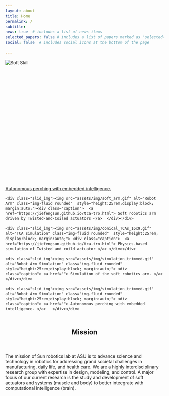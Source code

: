 ```yaml
---
layout: about
title: Home
permalink: /
subtitle:
news: true  # includes a list of news items
selected_papers: false # includes a list of papers marked as "selected={true}"
social: false  # includes social icons at the bottom of the page

---
```

<div class="single-item  center" > 
    <div class="slid_img"><img src="assets/img/soft_skills.gif" alt="Soft Skill" class="img-fluid rounded" style="height:25rem;display:block; margin:auto;"> <div class="caption"> <a href=""> Autonomous perching with embedded intelligence. </a>   </div></div> 

    <div class="slid_img"><img src="assets/img/soft_arm.gif" alt="Robot Arm" class="img-fluid rounded"  style="height:25rem;display:block; margin:auto;"><div class="caption">  <a href="https://jiefengsun.github.io/tca-tro.html"> Soft robotics arm driven by Twisted-and-Coiled actuators </a>  </div></div>

    <div class="slid_img"><img src="assets/img/conical_TCAs_16x9.gif" alt="TCA simulation" class="img-fluid rounded"  style="height:25rem; display:block; margin:auto;"> <div class="caption">  <a href="https://jiefengsun.github.io/tca-tro.html"> Physics-based simulation of Twisted and coild actuator </a> </div></div>

    <div class="slid_img"><img src="assets/img/simulation_trimmed.gif" alt="Robot Arm Simulation" class="img-fluid rounded" style="height:25rem;display:block; margin:auto;"> <div class="caption"> <a href=""> Simulation of the soft robotics arm. </a>   </div></div> 

    <div class="slid_img"><img src="assets/img/simulation_trimmed.gif" alt="Robot Arm Simulation" class="img-fluid rounded" style="height:25rem;display:block; margin:auto;"> <div class="caption"> <a href=""> Autonomous perching with embedded intelligence. </a>   </div></div> 
</div>


<header class="post-header">
    <h2 class="post-title" style="text-align:center;padding-top:1.5rem">
    Mission
    </h2>
</header>            

The mission of Sun robotics lab at ASU is to advance science and technology in robotics for addressing grand societal challenges in manufacturing, daily life, and health care. We are a highly interdisciplinary research group with expertise in design, modeling, and control. A major focus of our current research is the study and development of soft actuators and systems (muscle and body) to better inteegrate with computational intelligence (brain).

